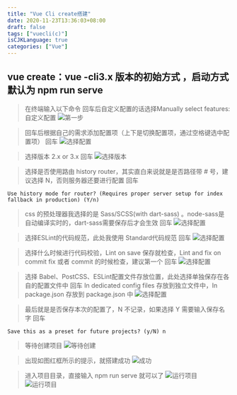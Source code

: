 ```yaml
---
title: "Vue Cli create搭建"
date: 2020-11-23T13:36:03+08:00
draft: false
tags: ["vuecli(c)"]
isCJKLanguage: true
categories: ["Vue"]
---
```

## vue create：vue -cli3.x 版本的初始方式 ，启动方式默认为 npm run serve

>在终端输入以下命令 回车后自定义配置的话选择Manually select features: 自定义配置
![第一步](/images/vue/1.jpg)

>回车后根据自己的需求添加配置项（上下是切换配置项，通过空格键选中配置项） 回车
![选择配置](/images/vue/2.jpg)

>选择版本 2.x or 3.x 回车
![选择版本](/images/vue/3.jpg)

>选择是否使用路由 history router，其实直白来说就是是否路径带 # 号，建议选择 N，否则服务器还要进行配置 回车
```shell script
Use history mode for router? (Requires proper server setup for index fallback in production) (Y/n)
```

>css 的预处理器我选择的是 Sass/SCSS(with dart-sass) 。node-sass是自动编译实时的，dart-sass需要保存后才会生效 回车
![选择配置](/images/vue/4.jpg)

>选择ESLint的代码规范，此处我使用 Standard代码规范 回车
![选择配置](/images/vue/5.jpg)

>选择什么时候进行代码校验，Lint on save 保存就检查，Lint and fix on commit   fix 或者 commit 的时候检查，建议第一个 回车
![选择配置](/images/vue/6.jpg)

>选择 Babel、PostCSS、ESLint配置文件存放位置，此处选择单独保存在各自的配置文件中 回车
>In dedicated config files 存放到独立文件中，In package.json 存放到 package.json 中
![选择配置](/images/vue/7.jpg)

>最后就是是否保存本次的配置了，N 不记录，如果选择 Y 需要输入保存名字 回车
```shell script
Save this as a preset for future projects? (y/N) n
```

>等待创建项目
![等待创建](/images/vue/8.jpg)

>出现如图红框所示的提示，就搭建成功
![成功](/images/vue/9.jpg)

>进入项目目录，直接输入 npm run serve 就可以了
![运行项目](/images/vue/10.jpg)
![运行项目](/images/vue/11.jpg)
